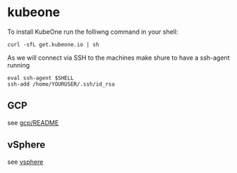 # kubeone


To install KubeOne run the folliwng command in your shell:


```
curl -sfL get.kubeone.io | sh

```

As we will connect via SSH to the machines make shure to have a ssh-agent running
```
eval ssh-agent $SHELL
ssh-add /home/YOURUSER/.ssh/id_rsa

```

## GCP

see [gcp/README](gcp/README.md)

## vSphere

see [vsphere](vsphere)
